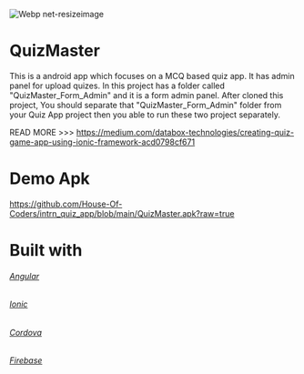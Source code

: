 ![Webp net-resizeimage](https://user-images.githubusercontent.com/52134801/111212108-381f7700-85f5-11eb-923d-35ab335b35a4.png)

# QuizMaster

This is a android app which focuses on a MCQ based quiz app. It has admin panel for upload quizes.
In this project has a folder called "QuizMaster_Form_Admin" and it is a form admin panel. After cloned this project, You should separate that "QuizMaster_Form_Admin" folder from your Quiz App project then you able to run these two project separately.

READ MORE >>> https://medium.com/databox-technologies/creating-quiz-game-app-using-ionic-framework-acd0798cf671

# Demo Apk

https://github.com/House-Of-Coders/intrn_quiz_app/blob/main/QuizMaster.apk?raw=true

# Built with

###### [Angular](https://angular.io/docs)
###### [Ionic](https://ionicframework.com/docs)
###### [Cordova](https://ionicframework.com/docs/v3/intro/installation/)
###### [Firebase](https://firebase.google.com/docs/build)
